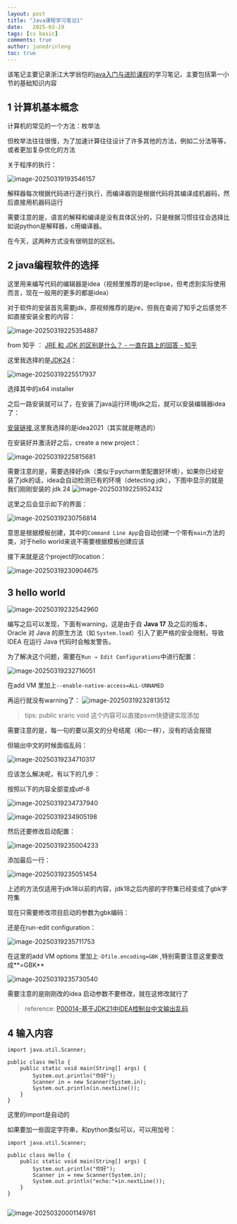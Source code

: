 ```yaml
---
layout: post
title: "Java课程学习笔记1"
date:   2025-03-19
tags: [cs basic]
comments: true
author: junedrinleng
toc: true
---
```


该笔记主要记录浙江大学翁恺的[java入门与进阶课程](https://www.bilibili.com/video/BV1wL411L7A3?p=3)的学习笔记，主要包括第一小节的基础知识内容
<!-- more -->

## 1 计算机基本概念

计算机的常见的一个方法：枚举法

但枚举法往往很慢，为了加速计算往往设计了许多其他的方法，例如二分法等等，或者更加复杂优化的方法

关于程序的执行：

![image-20250319193546157](https://raw.githubusercontent.com/JuneDrinleng/JuneDrinleng.github.io/main/img/2025-03-19-java_notes_1/image-20250319193546157.png)

解释器每次根据代码进行逐行执行，而编译器则是根据代码将其编译成机器码，然后直接用机器码运行

需要注意的是，语言的解释和编译是没有具体区分的，只是根据习惯往往会选择比如说python是解释器，c用编译器。

在今天，这两种方式没有很明显的区别。
## 2 java编程软件的选择

这里用来编写代码的编辑器是idea（视频里推荐的是eclipse，但考虑到实际使用而言，现在一般用的更多的都是idea）

对于软件的安装首先需要jdk，原视频推荐的是jre，但我在查阅了知乎之后感觉不如直接安装全套的内容：

![image-20250319225354887](https://raw.githubusercontent.com/JuneDrinleng/JuneDrinleng.github.io/main/img/2025-03-19-java_notes_1/image-20250319225354887.png)

from 知乎 ： [JRE 和 JDK 的区别是什么？ - 一直在路上的回答 - 知乎](https://www.zhihu.com/question/20317448/answer/14737358)

这里我选择的是[JDK24](https://www.oracle.com/java/technologies/downloads/#jdk24-windows)：

![image-20250319225517937](https://raw.githubusercontent.com/JuneDrinleng/JuneDrinleng.github.io/main/img/2025-03-19-java_notes_1/image-20250319225517937.png)

选择其中的x64 installer

之后一路安装就可以了，在安装了java运行环境jdk之后，就可以安装编辑器idea了：

[安装链接](https://www.jetbrains.com/idea/download/other.html),这里我选择的是idea2021（其实就是瞎选的）

在安装好并激活好之后，create a new project：

![image-20250319225815681](https://raw.githubusercontent.com/JuneDrinleng/JuneDrinleng.github.io/main/img/2025-03-19-java_notes_1/image-20250319225815681.png)

需要注意的是，需要选择好jdk（类似于pycharm里配置好环境），如果你已经安装了jdk的话，idea会自动检测已有的环境（detecting jdk），下图中显示的就是我们刚刚安装的 jdk 24
![image-20250319225952432](https://raw.githubusercontent.com/JuneDrinleng/JuneDrinleng.github.io/main/img/2025-03-19-java_notes_1/image-20250319225952432.png)

这里之后会显示如下的界面：

![image-20250319230756814](https://raw.githubusercontent.com/JuneDrinleng/JuneDrinleng.github.io/main/img/2025-03-19-java_notes_1/image-20250319230756814.png)

意思是根据模板创建，其中的`Command Line App`会自动创建一个带有`main`方法的类，对于hello world来说不需要根据模板创建应该

接下来就是这个project的location：

![image-20250319230904675](https://raw.githubusercontent.com/JuneDrinleng/JuneDrinleng.github.io/main/img/2025-03-19-java_notes_1/image-20250319230904675.png)

## 3 hello world

![image-20250319232542960](https://raw.githubusercontent.com/JuneDrinleng/JuneDrinleng.github.io/main/img/2025-03-19-java_notes_1/image-20250319232542960.png)

编写之后可以发现，下面有warning，这是由于自 **Java 17** 及之后的版本，Oracle 对 Java 的原生方法（如 `System.load`）引入了更严格的安全限制，导致 IDEA 在运行 Java 代码时会触发警告。

为了解决这个问题，需要在`Run → Edit Configurations`中进行配置：

![image-20250319232716051](https://raw.githubusercontent.com/JuneDrinleng/JuneDrinleng.github.io/main/img/2025-03-19-java_notes_1/image-20250319232716051.png)

在add VM 里加上`--enable-native-access=ALL-UNNAMED`

再运行就没有warning了：
![image-20250319232813512](https://raw.githubusercontent.com/JuneDrinleng/JuneDrinleng.github.io/main/img/2025-03-19-java_notes_1/image-20250319232813512.png)

> tips: public sraric void 这个内容可以直接psvm快捷键实现添加

需要注意的是，每一句的要以英文的分号结尾（和c一样），没有的话会报错

但输出中文的时候面临乱码：

![image-20250319234710317](https://raw.githubusercontent.com/JuneDrinleng/JuneDrinleng.github.io/main/img/2025-03-19-java_notes_1/image-20250319234710317.png)

应该怎么解决呢，有以下的几步：

按照以下的内容全部变成utf-8

![image-20250319234737940](https://raw.githubusercontent.com/JuneDrinleng/JuneDrinleng.github.io/main/img/2025-03-19-java_notes_1/image-20250319234737940.png)

![image-20250319234905198](https://raw.githubusercontent.com/JuneDrinleng/JuneDrinleng.github.io/main/img/2025-03-19-java_notes_1/image-20250319234905198.png)

然后还要修改启动配置：

![image-20250319235004233](https://raw.githubusercontent.com/JuneDrinleng/JuneDrinleng.github.io/main/img/2025-03-19-java_notes_1/image-20250319235004233.png)

添加最后一行：

![image-20250319235051454](https://raw.githubusercontent.com/JuneDrinleng/JuneDrinleng.github.io/main/img/2025-03-19-java_notes_1/image-20250319235051454.png)

上述的方法仅适用于jdk18以前的内容，jdk18之后内部的字符集已经变成了gbk字符集

现在只需要修改项目启动的参数为gbk编码：

还是在run-edit configuration：

![image-20250319235711753](https://raw.githubusercontent.com/JuneDrinleng/JuneDrinleng.github.io/main/img/2025-03-19-java_notes_1/image-20250319235711753.png)

在这里的add VM  options 里加上`-Dfile.encoding=GBK` ,特别需要注意这里要改成**=GBK**

![image-20250319235730540](https://raw.githubusercontent.com/JuneDrinleng/JuneDrinleng.github.io/main/img/2025-03-19-java_notes_1/image-20250319235730540.png)

需要注意的是刚刚改的idea 启动参数不要修改，就在这修改就行了

> reference: [P00014-基于JDK21中IDEA控制台中文输出乱码](https://www.bilibili.com/video/BV1hM411R7Pd/?share_source=copy_web)

## 4 输入内容

~~~
import java.util.Scanner;

public class Hello {
    public static void main(String[] args) {
        System.out.println("你好");
        Scanner in = new Scanner(System.in);
        System.out.println(in.nextLine());
    }
}
~~~

这里的import是自动的

如果要加一些固定字符串，和python类似可以，可以用加号：

~~~
import java.util.Scanner;

public class Hello {
    public static void main(String[] args) {
        System.out.println("你好");
        Scanner in = new Scanner(System.in);
        System.out.println("echo:"+in.nextLine());
    }
}
															
~~~

![image-20250320001149761](https://raw.githubusercontent.com/JuneDrinleng/JuneDrinleng.github.io/main/img/2025-03-19-java_notes_1/image-20250320001149761.png)
